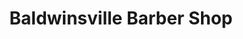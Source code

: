 ---
title: "Baldwinsville Barber Shop"
url: /baldwinsville/baldwinsville-barber-shop/
shop: hairdresser
---